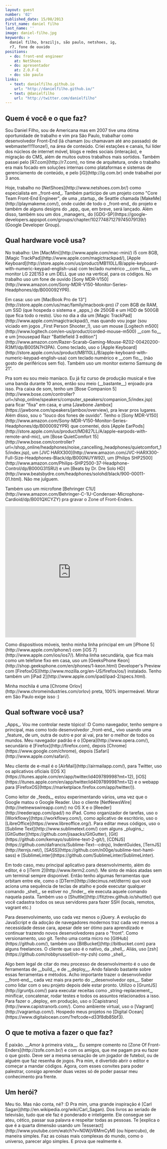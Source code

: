 ```yaml
---
layout: guest
number: '02'
published_date: 15/08/2013
first_name: daniel filho
last_name: ''
image: daniel-filho.jpg
keywords: >
  daniel filho, braziljs, são paulo, netshoes, ig,
  r7, fone de ouvido
positions:
  - do: front-end engineer
    at: NetShoes
  - do: apresentador
    at: Z.O.F-E
  - do: são paulo
links:
  - text: danielfilho.github.io
    url: "http://danielfilho.github.io/"
  - text: @danielfilho
    url: "http://twitter.com/danielfilho"
---
```

<section class="question">
  <div class="wrapper">
    <div class="question-title-area">
      <h2 class="question-title">Quem é você e o que faz?</h2>
    </div>
    <div class="question-content-area">
      <div class="question-content text">
        <p>
          Sou Daniel Filho, sou de Americana mas em 2007 tive uma ótima
          oportunidade de trabalho e vim pra São Paulo, trabalhar como
          desenvolvedor Front-End (lá chamam (ou chamavam até ano passado) de
          webmaster!!!1!onze!), na área de conteúdo. Criei estações e canais,
          fui líder dos núcleos de internet móvel, blogs e redes sociais
          (interação), e migração do CMS, além de muitos outros trabalhos mais
          sortidos. Também passei pelo [R7.com](http://r7.com), no time de
          arquitetura, onde o trabalho era mais focado em soluções internas como
          plataformas e sistemas de gerenciamento de conteúdo, e pelo
          [iG](http://ig.com.br) onde trabalhei por 3 anos.
        </p>
        <p>
          Hoje, trabalho no [NetShoes](http://www.netshoes.com.br/) como
          especialista em _front-end_. Também participo de um projeto
          como "Core Team Front-End Engineer", de uma _startup_ de
          Seattle chamada [MakeMe](http://playmakeme.com/), onde cuidei de todo
          o _front-end_ do projeto e também de alguns designs do
          _app_ que, em breve, será lançado. Além disso, também sou um
          dos _managers_ do [GDG-SP](https://google-developers.appspot.com/groups/chapter/102774871279745079139/)
          (Google Developer Group).
        </p>
      </div>
    </div>
  </div>
</section>

<section class="question">
  <div class="wrapper">
    <div class="question-title-area">
      <h2 class="question-title">Qual hardware você usa?</h2>
    </div>
    <div class="question-content-area">
      <div class="question-content text">
        <p>
          No trabalho: Um [MacMini](http://www.apple.com/mac-mini/) i5 com 8GB,
          [Magic TrackPad](http://www.apple.com/magictrackpad/),
          [Apple Keyboard](http://store.apple.com/us/product/MB110LL/B/apple-keyboard-with-numeric-keypad-english-usa)
          com teclado numérico __com fio__, um monitor LG 22E153 e
          um DELL que uso na vertical, para os códigos. No trabalho uso um fone
          de ouvido [Sony MDR-V150](http://www.amazon.com/Sony-MDR-V150-Monitor-Series-Headphones/dp/B000092YPR).
        </p>
        <p>
          Em casa: uso um [MacBook Pro de 13"](http://store.apple.com/us/mac/family/macbook-pro)
          i7 com 8GB de RAM, um SSD (que hospeda o sistema e _apps_) de
          250GB e um HDD de 500GB (que fica todo o resto). Uso no dia a dia um
          [Magic TrackPad](http://www.apple.com/magictrackpad/), mas quando vou
          jogar (sou viciado em jogos _First Person Shooter_!), uso um mouse
          [Logitech m500](http://www.logitech.com/en-us/product/corded-mouse-m500)
          __com fio__ e um
          [mousepad Razr "Battlefield 3 edition"](http://www.amazon.com/Razer-Scarab-Gaming-Mouse-RZ02-00420200-R3M1/dp/B005N7H3PA).
          Como teclado, uso o [Apple Keyboard](http://store.apple.com/us/product/MB110LL/B/apple-keyboard-with-numeric-keypad-english-usa)
          com teclado numérico e __com fio__ (não gosto de periféricos sem fio).
          Também uso um monitor externo Samsung de 21".
        </p>
        <p>
          Pra som eu sou meio maníaco. Eu já fiz curso de produção musical e
          tive uma banda durante 10 anos, então sou meio (__bastante__) enjoado pra
          isso. Pra caixa de som, tenho um
          [Bose Companion 5](http://www.bose.com/controller?url=/shop_online/speakers/computer_speakers/companion_5/index.jsp)
          para ficar "fixa" em casa, e uma
          [Jawbone Jambox](https://jawbone.com/speakers/jambox/overview), pra
          levar pros lugares. Além disso, sou o "louco dos fones de ouvido".
          Tenho o [Sony MDR-V150](http://www.amazon.com/Sony-MDR-V150-Monitor-Series-Headphones/dp/B000092YPR)
          que comentei, dois
          [Apple EarPods](http://store.apple.com/us/product/MD827LL/A/apple-earpods-with-remote-and-mic),
          um [Bose QuietComfort 15](http://www.bose.com/controller?url=/shop_online/headphones/noise_cancelling_headphones/quietcomfort_15/index.jsp), um [JVC HARX300](http://www.amazon.com/JVC-HARX300-Full-Size-Headphones-Black/dp/B000NUYW92),
          um [Philips SHP2500](http://www.amazon.com/Philips-SHP2500-37-Headphone-Control/dp/B000G31SRU)
          e um [Beats by Dr. Dre Solo HD](http://www.beatsbydre.com/headphones/solohd/black/900-00011-01.html).
          Não me julguem.
        </p>
        <p>
          Também uso um microfone
          [Behringer C1U](http://www.amazon.com/Behringer-C-1U-Condenser-Microphone-Cardioid/dp/B001QXCYZY)
          pra gravar o Zone of Front-Enders.
        </p>
        <iframe class="vine-embed" src="https://vine.co/v/b5duKwMWu5u/embed/simple" width="420" height="420" frameborder="0">
        </iframe>
        <script async src="//platform.vine.co/static/scripts/embed.js" charset="utf-8"></script>
        <p>
          Como dispositivos móveis, tenho minha linha principal em um
          [iPhone 5](http://www.apple.com/iphone/) com [iOS 7](http://www.apple.com/ios/ios7/).
          Minha linha secundária, que fica mais como um telefone fixo em casa,
          uso um [GeeksPhone Keon](http://shop.geeksphone.com/en/phones/1-keon.html)
          Developer's Preview com [FirefoxOS](http://www.mozilla.org/en-US/firefox/os/)
          instalado. Tenho também um [iPad 2](http://www.apple.com/ipad/ipad-2/specs.html).
        </p>
        <p>
          Minha mochila é uma [Chrome Orlov](http://www.chromeindustries.com/orlov)
          preta, 100% impermeável. Morar em São Paulo exige isso :)
        </p>
      </div>
    </div>
  </div>
</section>

<section class="question">
  <div class="wrapper">
    <div class="question-title-area">
      <h2 class="question-title">Qual software você usa?</h2>
    </div>
    <div class="question-content-area">
      <div class="question-content text">
        <p>
          _Apps_. Vou me controlar neste tópico! :D Como navegador, tenho sempre
          o principal, mas como todo desenvolvedor _front-end_, vivo usando uma
          _feature_ de um, outra de outro e por aí vai, pra ter o melhor de todos
          os mundos. Meu navegador padrão é o [Opera](http://www.opera.com/),
          secundário é [Firefox](http://firefox.com), depois
          [Chrome](https://www.google.com/chrome), depois
          [Safari](http://www.apple.com/safari/).
        </p>
        <p>
          Meu cliente de e-mail é o [AirMail](http://airmailapp.com/), para
          Twitter, uso os aplicativos oficiais
          ([OS X](https://itunes.apple.com/en/app/twitter/id409789998?mt=12),
          [iOS](https://itunes.apple.com/en/app/twitter/id409789998?mt=12) e o
          webapp para [FirefoxOS](https://marketplace.firefox.com/app/twitter/)).
        </p>
        <p>
          Como leitor de _feeds_, estou experimentando vários, uma vez que o
          Google matou o Google Reader. Uso o cliente
          [NetNewsWire](http://netnewswireapp.com/) no OS X e o
          [Reeder](http://reederapp.com/ipad/) no iPad. Como organizador de
          tarefas, uso o [Workflowy](https://workflowy.com/), como aplicativo
          de escritório, uso o [LibreOffice](https://www.libreoffice.org/).
          Para editar meus códigos, uso o [Sublime Text](http://www.sublimetext.com/)
          com alguns _plugins_: [GitGutter](https://github.com/jisaacks/GitGutter),
          [Git](https://github.com/kemayo/sublime-text-2-git/),
          [CDNJS](https://github.com/dafrancis/Sublime-Text--cdnjs),
          IndentGuides, [TernJS](http://ternjs.net/),
          [SASS](https://github.com/n00ge/sublime-text-haml-sass) e
          [SublimeLinter](https://github.com/SublimeLinter/SublimeLinter).
        </p>
        <p>
          Em todo caso, meu principal aplicativo para desenvolvimento, além do
          editor, é o [iTerm 2](http://www.iterm2.com/). Me sinto de mãos atadas
          sem um terminal sempre disponível. Então tenho algumas ferramentas que
          orbitam entre ele, como o [DTerm](http://decimus.net/dterm) que você
          aciona uma sequência de teclas de atalho e pode executar qualquer
          comando _shell_, se estiver no _finder_, ele executa aquele comando
          naquela pasta. Também uso o
          [Shuttle](http://fitztrev.github.io/shuttle/) que você cadastra todos
          os seus servidores para fazer SSH (locais, remotos, vagrant etc.)
        </p>
        <p>
          Para desenvolvimento, uso cada vez menos o jQuery. A evolução do
          JavaScript e da adoção de navegadores modernos traz cada vez menos a
          necessidade desse cara, apesar dele ser ótimo para aprendizado e
          continuar trazendo novos desenvolvedores para o "front". Como
          versionamento, uso git. Tenho uma conta micro no
          [GitHub](https://github.com/), também uso
          [BitBucket](http://bitbucket.com) para alguns freelances. O cliente
          que uso é o nativo, da _shell_. Aliás, uso
          [zsh](https://github.com/robbyrussell/oh-my-zsh) como _shell_.
        </p>
        <p>
          Algo bem legal de citar do meu processo de desenvolvimento é o uso de
          ferramentas de __build__ e de __deploy__. Ando falando bastante sobre
          essas ferramentas e métodos. Acho importante trazer o desenvolvedor
          __front-end__ cada vez mais pra perto do __desenvolvedor ops__. Saber
          como lidar com o seu projeto depois dele estar pronto. Utilizo o
          [GruntJS](http://gruntjs.com/) para executar receitas como
          _string-replacement_, minificar, concatenar, rodar testes e todos os
          assuntos relacionados a isso. Para fazer o _deploy_ em produção, uso o
          [Capistrano](http://www.capistranorb.com/). Como ambiente virtual, uso
          o [Vagrant](http://vagrantup.com/). Hospedo meus projetos no
          [Digital Ocean](https://www.digitalocean.com/?refcode=d33f8db85bf3).
        </p>
      </div>
    </div>
  </div>
</section>

<section class="question">
  <div class="wrapper">
    <div class="question-title-area">
      <h2 class="question-title">O que te motiva a fazer o que faz?</h2>
    </div>
    <div class="question-content-area">
      <div class="question-content text">
        <p>
          É paixão. __Amor à primeira vista__. Eu sempre comento no
          [Zone Of Front-Enders](http://zofe.com.br/) e com os amigos, que me
          pagam pra eu fazer o que gosto. Deve ser a mesma sensação de
          um jogador de futebol, ou de alguém que faz resenha de jogos. Pra mim,
          é divertido abrir o editor e começar a mandar códigos. Agora, com
          esses convites para poder palestrar, consigo aprender duas vezes só de
          poder passar meu conhecimento pra frente.
        </p>
      </div>
    </div>
  </div>
</section>

<section class="question">
  <div class="wrapper">
    <div class="question-title-area">
      <h2 class="question-title">Um herói?</h2>
    </div>
    <div class="question-content-area">
      <div class="question-content text">
        <p>
          Meu tio. Mas não conta, né? :D Pra mim, uma grande inspiração é
          [Carl Sagan](http://en.wikipedia.org/wiki/Carl_Sagan). Dos livros ao
          seriado de televisão, tudo que ele faz é ponderado e inteligente. Ele
          consegue ser ateu, cético, passar sua palavra e respeitar todas as
          pessoas. Te [explica o que é a quarta dimensão usando um
          Tesseract](http://www.youtube.com/watch?v=N0WjV6MmCyM) (ou hipercubo),
          de maneira simples. Faz as coisas mais complexas do mundo, como o
          universo, parecer algo simples. E prova que realmente é.
        </p>
      </div>
    </div>
  </div>
</section>
